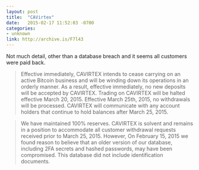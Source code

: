```yaml
---
layout: post
title:  "CAVirtex"
date:   2015-02-17 11:52:03 -0700
categories:
- unknown
link: http://archive.is/F7l43
---
```

Not much detail, other than a database breach and it seems all customers were paid back. 

> Effective immediately, CAVIRTEX intends to cease carrying on an active Bitcoin business and will be winding down its operations in an orderly manner. As a result, effective immediately, no new deposits will be accepted by CAVIRTEX. Trading on CAVIRTEX will be halted effective March 20, 2015. Effective March 25th, 2015, no withdrawals will be processed. CAVIRTEX will communicate with any account holders that continue to hold balances after March 25, 2015.

> We have maintained 100% reserves. CAVIRTEX is solvent and remains in a position to accommodate all customer withdrawal requests received prior to March 25, 2015. However, On February 15, 2015 we found reason to believe that an older version of our database, including 2FA secrets and hashed passwords, may have been compromised. This database did not include identification documents.
